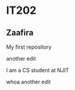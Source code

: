 # IT202
## Zaafira

My first repository

another edit

I am a CS student at NJIT

whoa another edit
